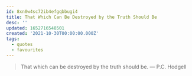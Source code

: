 ```yaml
---
id: 8xn0w4sc72ib4efgqbbugi4
title: That Which Can Be Destroyed by the Truth Should Be
desc: ''
updated: 1652716548501
created: '2021-10-30T00:00:00.000Z'
tags:
  - quotes
  - favourites
---
```


> That which can be destroyed by the truth should be. — P.C. Hodgell
